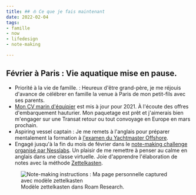 ```yaml
---
title: ## ⛵️ Ce que je fais maintenant 
date: 2022-02-04
tags:
- famille
- now
- lifedesign
- note-making

---
```

## Février à Paris : Vie aquatique mise en pause.  

- Priorité à la vie de famille. : Heureux d'être grand-père, je me réjouis d'avance de célébrer en famille la venue à Paris de mon petit-fils avec ses parents. 
- [Mon CV marin d'équipier](https://ducamp.me/CV-marin#Contact) est mis à jour pour 2021. À l'écoute des offres d'embarquement hauturier. Mon paquetage est prêt et j'aimerais bien m'engager sur une Transat retour ou tout convoyage en Europe en mars prochain.
- Aspiring vessel captain : Je me remets à l'anglais pour préparer mentalement la formation à [l'examen du Yachtmaster Offshore](https://www.zephyr-yachting.com/courses/yachtmaster-package-antibes/).
- Engagé jusqu'à la fin du mois de février dans le [note-making challenge organisé par Nesslabs](https://nesslabs.com/note-making-challenge). Un plaisir de me remettre à penser au calme en anglais dans une classe virtuelle. Joie d'apprendre l'élaboration de notes avec la méthode [Zettelkasten](https://fr.wikipedia.org/wiki/Zettelkasten).

<figure>
<img alt="Note-making instructions : Ma page personnelle captured avec modèle zettelkasten" src="https://ducamp.me/images/thumb/4/45/Note-making-challenge-captured-page.png/1346px-Note-making-challenge-captured-page.png" />
<figcaption>Modèle zettelkasten dans Roam Research.</figcaption>
</figure>

